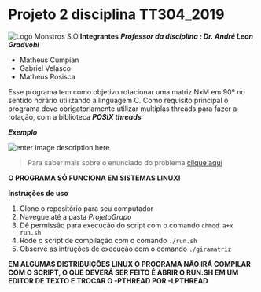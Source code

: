 # Projeto 2 disciplina TT304_2019

![Logo Monstros S.O](https://vignette.wikia.nocookie.net/monstersincmovies/images/5/5c/MONSTERSiNC.jpg/revision/latest?cb=20160822222448)
**Integrantes**
	***Professor da disciplina : Dr. André Leon Gradvohl***
 - Matheus Cumpian
 - Gabriel Velasco
 - Matheus Rosisca


Esse programa tem como objetivo rotacionar uma matriz NxM em 90º no sentido horário utilizando a linguagem C. Como requisito principal o programa deve obrigatoriamente utilizar multiplas threads para fazer a rotação, com a biblioteca ***POSIX threads***

***Exemplo***

![enter image description here](https://i.imgur.com/KqmRC01.png)

> Para saber mais sobre o enunciado do problema [clique aqui](https://docdro.id/Ca98Mjm)

**O PROGRAMA SÓ FUNCIONA EM SISTEMAS LINUX!**

**Instruções de uso**

 1. Clone o repositório para seu computador
 2. Navegue até a pasta *ProjetoGrupo*
 3. Dê permissão para execução do script com o comando  `chmod a+x run.sh`
 4. Rode o script de compilação com o comando `./run.sh`
 5. Observe as intruções de execução com o comando `./giramatriz
`


**EM ALGUMAS DISTRIBUIÇÕES LINUX O PROGRAMA NÃO IRÁ COMPILAR COM O SCRIPT, O QUE DEVERÁ SER FEITO É ABRIR O RUN.SH EM UM EDITOR DE TEXTO E TROCAR O -PTHREAD POR -LPTHREAD**
